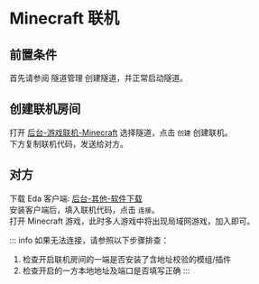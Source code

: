 # Minecraft 联机

## 前置条件

首先请参阅 隧道管理 创建隧道，并正常启动隧道。

## 创建联机房间

打开 [后台-游戏联机-Minecraft](https://dashboard.locyanfrp.cn/games/minecraft) 选择隧道，点击 `创建` 创建联机。  
下方复制联机代码，发送给对方。

## 对方

下载 Eda 客户端: [后台-其他-软件下载](https://dashboard.locyanfrp.cn/other/software)  
安装客户端后，填入联机代码，点击 `连接`。  
打开 Minecraft 游戏，此时多人游戏中将出现局域网游戏，加入即可。

::: info
如果无法连接，请参照以下步骤排查：

1. 检查开启联机房间的一端是否安装了含地址校验的模组/插件
2. 检查开启的一方本地地址及端口是否填写正确
:::

